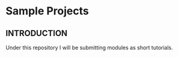 # Sample Projects
INTRODUCTION
------------

Under this repository I will be submitting modules as short tutorials.  